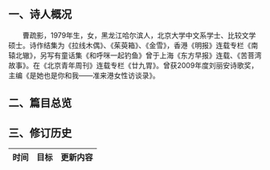 ## 一、诗人概况

&emsp;&emsp;曹疏影，1979年生，女，黑龙江哈尔滨人，北京大学中文系学士、比较文学硕士。诗作结集为《拉线木偶》、《茱萸箱》、《金雪》，香港《明报》连载专栏《南辕北辙》，另写有童话集《和呼咪一起钓鱼》曾于上海《东方早报》连载、《苦菩湾故事》。在《北京青年周刊》连载专栏《廿九胃》。曾获2009年度刘丽安诗歌奖，主编《是她也是你和我——准来港女性访谈录》。

## 二、篇目总览



## 三、修订历史


|时间|目标|更新内容
|:-:|:-|:-